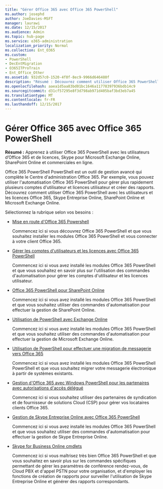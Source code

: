 ```yaml
---
title: "Gérer Office 365 avec Office 365 PowerShell"
ms.author: josephd
author: JoeDavies-MSFT
manager: laurawi
ms.date: 12/15/2017
ms.audience: Admin
ms.topic: hub-page
ms.service: o365-administration
localization_priority: Normal
ms.collection: Ent_O365
ms.custom:
- PowerShell
- DecEntMigration
- O365ITProTrain
- Ent_Office_Other
ms.assetid: 932d57c0-1520-4f0f-8ec9-9966d646480f
description: "Résumé : Découvrez comment utiliser Office 365 PowerShell avec des utilisateurs et des licences Office 365, Skype Entreprise Online, SharePoint Online et Microsoft Exchange Online."
ms.openlocfilehash: aaea1d5aa83bd01bc1646a11778397936bdb14c9
ms.sourcegitcommit: d31cf57295e8f3d798ab971d405baf3bd3eb7a45
ms.translationtype: MT
ms.contentlocale: fr-FR
ms.lasthandoff: 12/15/2017
---
```

# <a name="manage-office-365-with-office-365-powershell"></a>Gérer Office 365 avec Office 365 PowerShell

 **Résumé :** Apprenez à utiliser Office 365 PowerShell avec les utilisateurs d’Office 365 et de licences, Skype pour Microsoft Exchange Online, SharePoint Online et commerciales en ligne.
  
Office 365 PowerShell PowerShell est un outil de gestion avancé qui complète le Centre d'administration Office 365. Par exemple, vous pouvez utiliser l'automatisation Office 365 PowerShell pour gérer plus rapidement plusieurs comptes d'utilisateur et licences utilisateur et créer des rapports. Découvrez comment utiliser Office 365 PowerShell avec les utilisateurs et les licences Office 365, Skype Entreprise Online, SharePoint Online et Microsoft Exchange Online. 
  
Sélectionnez la rubrique selon vos besoins :
  
- [Mise en route d'Office 365 Powershell](getting-started-with-office-365-powershell.md)
    
    Commencez ici si vous découvrez Office 365 PowerShell et que vous souhaitez installer les modules Office 365 PowerShell et vous connecter à votre client Office 365.
    
- [Gérer les comptes d'utilisateurs et les licences avec Office 365 PowerShell](manage-user-accounts-and-licenses-with-office-365-powershell.md)
    
    Commencez ici si vous avez installé les modules Office 365 PowerShell et que vous souhaitez en savoir plus sur l'utilisation des commandes d'automatisation pour gérer les comptes d'utilisateur et les licences utilisateur.
    
- [Office 365 PowerShell pour SharePoint Online](https://technet.microsoft.com/en-us/library/fp161362.aspx)
    
    Commencez ici si vous avez installé les modules Office 365 PowerShell et que vous souhaitez utiliser des commandes d'automatisation pour effectuer la gestion de SharePoint Online.
    
- [Utilisation de PowerShell avec Exchange Online](https://technet.microsoft.com/library/jj200677%28v=exchg.160%29.aspx)
    
    Commencez ici si vous avez installé les modules Office 365 PowerShell et que vous souhaitez utiliser des commandes d'automatisation pour effectuer la gestion de Microsoft Exchange Online.
    
- [Utilisation de PowerShell pour effectuer une migration de messagerie vers Office 365](use-powershell-for-email-migration-to-office-365.md)
    
    Commencez ici si vous avez installé les modules Office 365 PowerShell PowerShell et que vous souhaitez migrer votre messagerie électronique à partir de systèmes existants. 
    
- [Gestion d'Office 365 avec Windows PowerShell pour les partenaires avec autorisations d'accès délégué](manage-office-365-with-windows-powershell-for-delegated-access-permissions-dap-p.md)
    
    Commencez ici si vous souhaitez utiliser des partenaires de syndication et de fournisseur de solutions Cloud (CSP) pour gérer vos locataires clients Office 365. 
    
- [Gestion de Skype Entreprise Online avec Office 365 PowerShell](manage-skype-for-business-online-with-office-365-powershell.md)
    
    Commencez ici si vous avez installé les modules Office 365 PowerShell et que vous souhaitez utiliser des commandes d'automatisation pour effectuer la gestion de Skype Entreprise Online.
    
- [Skype for Business Online cmdlets](http://technet.microsoft.com/library/141fbda3-992a-4eeb-9352-c6b0ffd760f6.aspx)
    
    Commencez ici si vous maîtrisez très bien Office 365 PowerShell et que vous souhaitez en savoir plus sur les commandes spécifiques permettant de gérer les paramètres de conférence rendez-vous, de Cloud PBX et d'appel PSTN pour votre organisation, et d'employer les fonctions de création de rapports pour surveiller l'utilisation de Skype Entreprise Online et générer des rapports correspondants.
    

